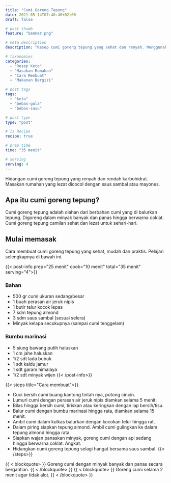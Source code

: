 ```yaml
---
title: "Cumi Goreng Tepung"
date: 2021-05-14T07:40:40+02:00
draft: false

# post thumb
feature: "banner.png"

# meta description
description: "Resep cumi goreng tepung yang sehat dan renyah. Menggunakan tepung almond sehingga menjaga karbohidrat tetap rendah."

# taxonomies
categories:
  - "Resep Keto"
  - "Masakan Rumahan"
  - "Cara Membuat"
  - "Makanan Bergizi"

# post tags
tags:
  - "keto"
  - "bebas-gula"
  - "bebas-susu"

# post type
type: "post"

# Is Recipe
recipe: true

# prep time
time: "35 menit"

# serving
serving: 4
---
```

Hidangan cumi goreng tepung yang renyah dan rendah karbohidrat. Masakan rumahan yang lezat dicocol dengan saus sambal atau mayones.

## Apa itu cumi goreng tepung?

Cumi goreng tepung adalah olahan dari berbahan cumi yang di balurkan tepung. Digoreng dalam minyak banyak dan panas hingga berwarna coklat. Cumi goreng tepung camilan sehat dan lezat untuk sehari-hari.

## Mulai memasak

Cara membuat cumi goreng tepung yang sehat, mudah dan praktis. Pelajari selengkapnya di bawah ini.

{{< post-info prep="25 menit" cook="10 menit" total="35 menit" serving="4">}}

### Bahan

-   500 gr cumi ukuran sedang/besar
-   1 buah perasan air jeruk nipis
-   1 butir telur kocok lepas
-   7 sdm tepung almond
-   3 sdm saus sambal (sesuai selera)
-   Minyak kelapa secukupnya (sampai cumi tenggelam)

### Bumbu marinasi

-   5 siung bawang putih haluskan
-   1 cm jahe haluskan
-   1/2 sdt lada bubuk
-   1 sdt kaldu jamur
-   1 sdt garam himalaya
-   1/2 sdt minyak wijen
{{< /post-info>}}

{{< steps title="Cara membuat">}}
-   Cuci bersih cumi buang kantong tintah nya, potong cincin.
-   Lumuri cumi dengan perasan air jeruk nipis diamkan selama 5 menit.
-   Bilas hingga bersih cumi, tiriskan atau keringkan dengan lap bersih/tisu.
-   Balur cumi dengan bumbu marinasi hingga rata, diamkan selama 15 menit.
-   Ambil cumi dalam kulkas balurkan dengan kocokan telur hingga rat.
-   Dalam piring siapkan tepung almond. Ambil cumi gulingkan ke dalam tepung almond hingga rata.
-   Siapkan wajan panaskan minyak, goreng cumi dengan api sedang hingga berwarna coklat. Angkat.
-   Hidangkan cumi goreng tepung selagi hangat bersama saus sambal.
{{< /steps>}}

{{ < blockquote> }}
Goreng cumi dengan minyak banyak dan panas secara bergantian.
{{ < /blockquote> }}
{{ < blockquote> }}
Goreng cumi selama 2 menit agar tidak alot.
{{ < /blockquote> }}